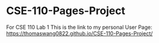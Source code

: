 # CSE-110-Pages-Project
For CSE 110 Lab 1
This is the link to my personal User Page: https://thomaswang0822.github.io/CSE-110-Pages-Project/
